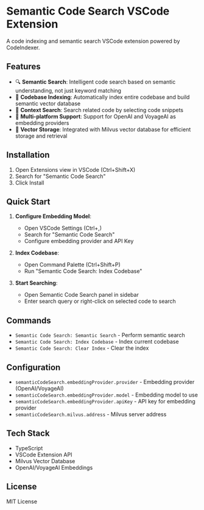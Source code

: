 # Semantic Code Search VSCode Extension

A code indexing and semantic search VSCode extension powered by CodeIndexer.

## Features

- 🔍 **Semantic Search**: Intelligent code search based on semantic understanding, not just keyword matching
- 📁 **Codebase Indexing**: Automatically index entire codebase and build semantic vector database
- 🎯 **Context Search**: Search related code by selecting code snippets
- 🔧 **Multi-platform Support**: Support for OpenAI and VoyageAI as embedding providers
- 💾 **Vector Storage**: Integrated with Milvus vector database for efficient storage and retrieval

## Installation

1. Open Extensions view in VSCode (Ctrl+Shift+X)
2. Search for "Semantic Code Search"
3. Click Install

## Quick Start

1. **Configure Embedding Model**:
   - Open VSCode Settings (Ctrl+,)
   - Search for "Semantic Code Search"
   - Configure embedding provider and API Key

2. **Index Codebase**:
   - Open Command Palette (Ctrl+Shift+P)
   - Run "Semantic Code Search: Index Codebase"

3. **Start Searching**:
   - Open Semantic Code Search panel in sidebar
   - Enter search query or right-click on selected code to search

## Commands

- `Semantic Code Search: Semantic Search` - Perform semantic search
- `Semantic Code Search: Index Codebase` - Index current codebase
- `Semantic Code Search: Clear Index` - Clear the index

## Configuration

- `semanticCodeSearch.embeddingProvider.provider` - Embedding provider (OpenAI/VoyageAI)
- `semanticCodeSearch.embeddingProvider.model` - Embedding model to use
- `semanticCodeSearch.embeddingProvider.apiKey` - API key for embedding provider
- `semanticCodeSearch.milvus.address` - Milvus server address

## Tech Stack

- TypeScript
- VSCode Extension API
- Milvus Vector Database
- OpenAI/VoyageAI Embeddings

## License

MIT License 